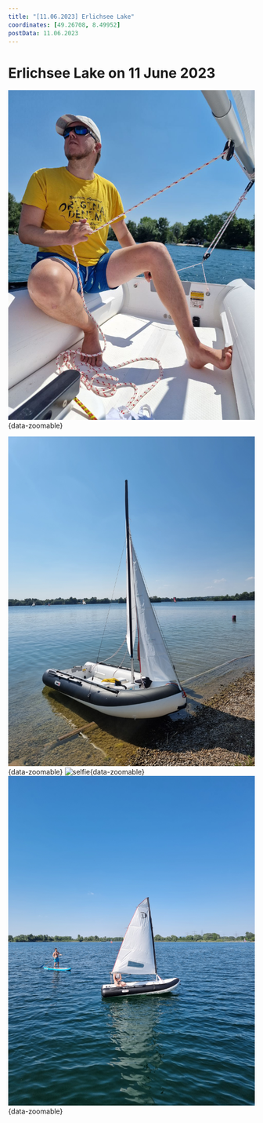 ```yaml
---
title: "[11.06.2023] Erlichsee Lake"
coordinates: [49.26708, 8.49952]
postData: 11.06.2023
---
```

# Erlichsee Lake on 11 June 2023

![me](../img/trips/2023-06-11-me.jpg){data-zoomable}

![boat](../img/trips/2023-06-11-boat.jpg){data-zoomable}
![selfie](../img/trips/2023-06-11-selfie.jpg){data-zoomable}
![sailing](../img/trips/2023-06-11-sailing.jpg){data-zoomable}

